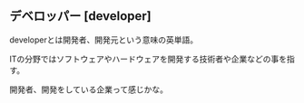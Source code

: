 ## デベロッパー [developer]

developerとは開発者、開発元という意味の英単語。

ITの分野ではソフトウェアやハードウェアを開発する技術者や企業などの事を指す。

開発者、開発をしている企業って感じかな。

